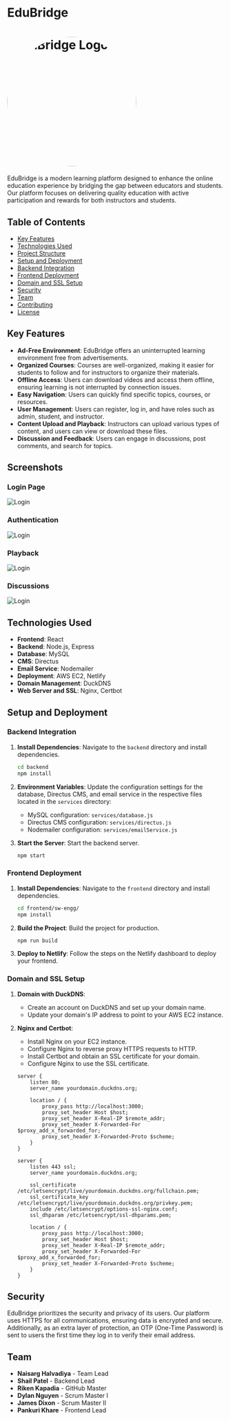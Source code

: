 # EduBridge
# <img src="./application/frontend/sw-engg/src/images/eduBridge.webp" alt="EduBridge Logo" width="300" height="300" style="border-radius:50%"> 

EduBridge is a modern learning platform designed to enhance the online education experience by bridging the gap between educators and students. Our platform focuses on delivering quality education with active participation and rewards for both instructors and students.

## Table of Contents

- [Key Features](#key-features)
- [Technologies Used](#technologies-used)
- [Project Structure](#project-structure)
- [Setup and Deployment](#setup-and-deployment)
- [Backend Integration](#backend-integration)
- [Frontend Deployment](#frontend-deployment)
- [Domain and SSL Setup](#domain-and-ssl-setup)
- [Security](#security)
- [Team](#team)
- [Contributing](#contributing)
- [License](#license)

## Key Features

- **Ad-Free Environment**: EduBridge offers an uninterrupted learning environment free from advertisements.
- **Organized Courses**: Courses are well-organized, making it easier for students to follow and for instructors to organize their materials.
- **Offline Access**: Users can download videos and access them offline, ensuring learning is not interrupted by connection issues.
- **Easy Navigation**: Users can quickly find specific topics, courses, or resources.
- **User Management**: Users can register, log in, and have roles such as admin, student, and instructor.
- **Content Upload and Playback**: Instructors can upload various types of content, and users can view or download these files.
- **Discussion and Feedback**: Users can engage in discussions, post comments, and search for topics.

## Screenshots

### Login Page
<img src="./application/frontend/sw-engg/src/images/Login.png" alt="Login">

### Authentication
<img src="./application/frontend/sw-engg/src/images/Verification.png" alt="Login">

### Playback
<img src="./application/frontend/sw-engg/src/images/Playback.png" alt="Login">

### Discussions
<img src="./application/frontend/sw-engg/src/images/Discussion Forum.png" alt="Login">

## Technologies Used

- **Frontend**: React
- **Backend**: Node.js, Express
- **Database**: MySQL
- **CMS**: Directus
- **Email Service**: Nodemailer
- **Deployment**: AWS EC2, Netlify
- **Domain Management**: DuckDNS
- **Web Server and SSL**: Nginx, Certbot


## Setup and Deployment

### Backend Integration

1. **Install Dependencies**: Navigate to the `backend` directory and install dependencies.
    ```bash
    cd backend
    npm install
    ```

2. **Environment Variables**: Update the configuration settings for the database, Directus CMS, and email service in the respective files located in the `services` directory:
    - MySQL configuration: `services/database.js`
    - Directus CMS configuration: `services/directus.js`
    - Nodemailer configuration: `services/emailService.js`

3. **Start the Server**: Start the backend server.
    ```bash
    npm start
    ```

### Frontend Deployment

1. **Install Dependencies**: Navigate to the `frontend` directory and install dependencies.
    ```bash
    cd frontend/sw-engg/
    npm install
    ```

2. **Build the Project**: Build the project for production.
    ```bash
    npm run build
    ```

3. **Deploy to Netlify**: Follow the steps on the Netlify dashboard to deploy your frontend.

### Domain and SSL Setup

1. **Domain with DuckDNS**:
    - Create an account on DuckDNS and set up your domain name.
    - Update your domain's IP address to point to your AWS EC2 instance.

2. **Nginx and Certbot**:
    - Install Nginx on your EC2 instance.
    - Configure Nginx to reverse proxy HTTPS requests to HTTP.
    - Install Certbot and obtain an SSL certificate for your domain.
    - Configure Nginx to use the SSL certificate.

    ```nginx
    server {
        listen 80;
        server_name yourdomain.duckdns.org;

        location / {
            proxy_pass http://localhost:3000;
            proxy_set_header Host $host;
            proxy_set_header X-Real-IP $remote_addr;
            proxy_set_header X-Forwarded-For $proxy_add_x_forwarded_for;
            proxy_set_header X-Forwarded-Proto $scheme;
        }
    }

    server {
        listen 443 ssl;
        server_name yourdomain.duckdns.org;

        ssl_certificate /etc/letsencrypt/live/yourdomain.duckdns.org/fullchain.pem;
        ssl_certificate_key /etc/letsencrypt/live/yourdomain.duckdns.org/privkey.pem;
        include /etc/letsencrypt/options-ssl-nginx.conf;
        ssl_dhparam /etc/letsencrypt/ssl-dhparams.pem;

        location / {
            proxy_pass http://localhost:3000;
            proxy_set_header Host $host;
            proxy_set_header X-Real-IP $remote_addr;
            proxy_set_header X-Forwarded-For $proxy_add_x_forwarded_for;
            proxy_set_header X-Forwarded-Proto $scheme;
        }
    }
    ```

## Security

EduBridge prioritizes the security and privacy of its users. Our platform uses HTTPS for all communications, ensuring data is encrypted and secure. Additionally, as an extra layer of protection, an OTP (One-Time Password) is sent to users the first time they log in to verify their email address.

## Team

- **Naisarg Halvadiya** - Team Lead
- **Shail Patel** - Backend Lead
- **Riken Kapadia** - GitHub Master
- **Dylan Nguyen** - Scrum Master I
- **James Dixon** - Scrum Master II
- **Pankuri Khare** - Frontend Lead

